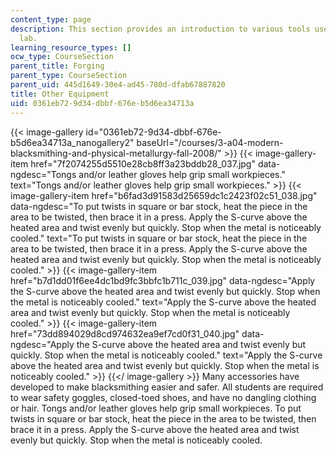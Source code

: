 ```yaml
---
content_type: page
description: This section provides an introduction to various tools used in the blacksmithing
  lab.
learning_resource_types: []
ocw_type: CourseSection
parent_title: Forging
parent_type: CourseSection
parent_uid: 445d1649-30e4-ad45-780d-dfab67887820
title: Other Equipment
uid: 0361eb72-9d34-dbbf-676e-b5d6ea34713a
---
```


{{< image-gallery id="0361eb72-9d34-dbbf-676e-b5d6ea34713a_nanogallery2" baseUrl="/courses/3-a04-modern-blacksmithing-and-physical-metallurgy-fall-2008/" >}}
{{< image-gallery-item href="7f2074255d5510e28cb8ff3a23bddb28_037.jpg" data-ngdesc="Tongs and/or leather gloves help grip small workpieces." text="Tongs and/or leather gloves help grip small workpieces." >}}
{{< image-gallery-item href="b6fad3d91583d25659dc1c2423f02c51_038.jpg" data-ngdesc="To put twists in square or bar stock, heat the piece in the area to be twisted, then brace it in a press. Apply the S-curve above the heated area and twist evenly but quickly. Stop when the metal is noticeably cooled." text="To put twists in square or bar stock, heat the piece in the area to be twisted, then brace it in a press. Apply the S-curve above the heated area and twist evenly but quickly. Stop when the metal is noticeably cooled." >}}
{{< image-gallery-item href="b7d1dd01f6ee4dc1bd9fc3bbfc1b711c_039.jpg" data-ngdesc="Apply the S-curve above the heated area and twist evenly but quickly. Stop when the metal is noticeably cooled." text="Apply the S-curve above the heated area and twist evenly but quickly. Stop when the metal is noticeably cooled." >}}
{{< image-gallery-item href="73dd894029d8cd974632ea9ef7cd0f31_040.jpg" data-ngdesc="Apply the S-curve above the heated area and twist evenly but quickly. Stop when the metal is noticeably cooled." text="Apply the S-curve above the heated area and twist evenly but quickly. Stop when the metal is noticeably cooled." >}}
{{</ image-gallery >}}
Many accessories have developed to make blacksmithing easier and safer. All students are required to wear safety goggles, closed-toed shoes, and have no dangling clothing or hair. Tongs and/or leather gloves help grip small workpieces. To put twists in square or bar stock, heat the piece in the area to be twisted, then brace it in a press. Apply the S-curve above the heated area and twist evenly but quickly. Stop when the metal is noticeably cooled.